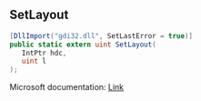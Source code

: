 ## SetLayout

```csharp
[DllImport("gdi32.dll", SetLastError = true)]
public static extern uint SetLayout(
   IntPtr hdc,
   uint l
);
```

Microsoft documentation: [Link](https://docs.microsoft.com/en-us/windows/win32/api/wingdi/nf-wingdi-setlayout)
